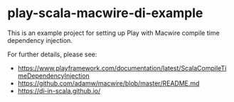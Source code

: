 # play-scala-macwire-di-example

This is an example project for setting up Play with Macwire compile time dependency injection.

For further details, please see:

* <https://www.playframework.com/documentation/latest/ScalaCompileTimeDependencyInjection>
* <https://github.com/adamw/macwire/blob/master/README.md>
* <https://di-in-scala.github.io/>

